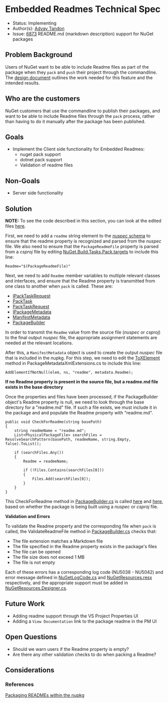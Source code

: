 # Embedded Readmes Technical Spec

* Status: Implementing
* Author(s): [Advay Tandon](https://github.com/advay26)
* Issue: [6873](https://github.com/NuGet/Home/issues/6873) README.md (markdown description) support for NuGet packages

## Problem Background

Users of NuGet want to be able to include Readme files as part of the package when they `pack` and `push` their project through the commandline. The [design document](https://github.com/NuGet/Home/wiki/Packaging-READMEs-within-the-nupkg) outlines the work needed for this feature and the intended results.

## Who are the customers

NuGet customers that use the commandline to publish their packages, and want to be able to include Readme files through the `pack` process, rather than having to do it manually after the package has been published.

## Goals

* Implement the Client side functionality for Embedded Readmes:
    * nuget pack support
    * dotnet pack support
    * Validation of readme files

## Non-Goals

* Server side functionality

## Solution

**NOTE:** To see the code described in this section, you can look at the edited files [here](https://github.com/NuGet/NuGet.Client/compare/dev-advay26-readme).

First, we need to add a `readme` string element to the [*nuspec* schema](https://github.com/NuGet/NuGet.Client/blob/64ed0cb4054226f6060752757d29c50287b312b3/src/NuGet.Core/NuGet.Packaging/compiler/resources/nuspec.xsd) to ensure that the readme property is recognized and parsed from the *nuspec* file. We also need to ensure that the `PackageReadmeFile` property is parsed from a *csproj* file by editing [NuGet.Build.Tasks.Pack.targets](https://github.com/NuGet/NuGet.Client/blob/64ed0cb4054226f6060752757d29c50287b312b3/src/NuGet.Core/NuGet.Build.Tasks.Pack/NuGet.Build.Tasks.Pack.targets#L198) to include this line:

```
Readme="$(PackageReadmeFile)"
```

Next, we need to add `Readme` member variables to multiple relevant classes and interfaces, and ensure that the Readme property is transmitted from one class to another when `pack` is called. These are:
* [IPackTaskRequest](https://github.com/NuGet/NuGet.Client/blob/64ed0cb4054226f6060752757d29c50287b312b3/src/NuGet.Core/NuGet.Build.Tasks.Pack/IPackTaskRequest.cs#L16)
* [PackTask](https://github.com/NuGet/NuGet.Client/blob/64ed0cb4054226f6060752757d29c50287b312b3/src/NuGet.Core/NuGet.Build.Tasks.Pack/PackTask.cs#L14)
* [PackTaskRequest](https://github.com/NuGet/NuGet.Client/blob/64ed0cb4054226f6060752757d29c50287b312b3/src/NuGet.Core/NuGet.Build.Tasks.Pack/PackTaskRequest.cs#L10)
* [IPackageMetadata](https://github.com/NuGet/NuGet.Client/blob/64ed0cb4054226f6060752757d29c50287b312b3/src/NuGet.Core/NuGet.Packaging/PackageCreation/Authoring/IPackageMetadata.cs#L11)
* [ManifestMetadata](https://github.com/NuGet/NuGet.Client/blob/64ed0cb4054226f6060752757d29c50287b312b3/src/NuGet.Core/NuGet.Packaging/PackageCreation/Authoring/ManifestMetadata.cs#L18)
* [PackageBuilder](https://github.com/NuGet/NuGet.Client/blob/64ed0cb4054226f6060752757d29c50287b312b3/src/NuGet.Core/NuGet.Packaging/PackageCreation/Authoring/PackageBuilder.cs#L25)

In order to transmit the `Readme` value from the source file (*nuspec* or *csproj*) to the final output *nuspec* file, the appropriate assignment statements are needed at the relevant locations.

After this, a `ManifestMetadata` object is used to create the output *nuspec* file that is included in the nupkg. For this step, we need to edit the [ToXElement](https://github.com/NuGet/NuGet.Client/blob/64ed0cb4054226f6060752757d29c50287b312b3/src/NuGet.Core/NuGet.Packaging/PackageCreation/Xml/PackageMetadataXmlExtensions.cs#L32) method in PackageMetadataXmlExtensions.cs to include this line:

```
AddElementIfNotNull(elem, ns, "readme", metadata.Readme);
```

**If no Readme property is present in the source file, but a readme.md file exists in the base directory**

Once the properties and files have been processed, if the PackageBuilder object's Readme property is null, we need to look through the base directory for a "readme.md" file. If such a file exists, we must include it in the package and and populate the Readme property with "readme.md".

```
public void CheckForReadme(string basePath)
{
    string readmeName = "readme.md";
    List<PhysicalPackageFile> searchFiles = ResolveSearchPattern(basePath, readmeName, string.Empty, false).ToList();

    if (searchFiles.Any())
    {
        Readme = readmeName;

        if (!Files.Contains(searchFiles[0]))
        {
            Files.Add(searchFiles[0]);
        }
    }
}
```

This CheckForReadme method in [PackageBuilder.cs](https://github.com/NuGet/NuGet.Client/blob/0f8ad8263539cb9bc69c441569453c1da98fb4cc/src/NuGet.Core/NuGet.Packaging/PackageCreation/Authoring/PackageBuilder.cs) is called [here](https://github.com/NuGet/NuGet.Client/blob/0f8ad8263539cb9bc69c441569453c1da98fb4cc/src/NuGet.Core/NuGet.Packaging/PackageCreation/Authoring/PackageBuilder.cs#L725) and [here](https://github.com/NuGet/NuGet.Client/blob/0f8ad8263539cb9bc69c441569453c1da98fb4cc/src/NuGet.Core/NuGet.Commands/CommandRunners/PackCommandRunner.cs#L726), based on whether the package is being built using a *nuspec* or *csproj* file.

**Validation and Errors**

To validate the Readme property and the corresponding file when `pack` is called, the ValidateReadmeFile method in [PackageBuilder.cs](https://github.com/NuGet/NuGet.Client/blob/0f8ad8263539cb9bc69c441569453c1da98fb4cc/src/NuGet.Core/NuGet.Packaging/PackageCreation/Authoring/PackageBuilder.cs) checks that:
* The file extension matches a Markdown file
* The file specified in the Readme property exists in the package's files
* The file can be opened
* The file size does not exceed 1 MB
* The file is not empty

Each of these errors has a corresponding log code (NU5038 - NU5042) and error message defined in [NuGetLogCode.cs](https://github.com/NuGet/NuGet.Client/blob/0f8ad8263539cb9bc69c441569453c1da98fb4cc/src/NuGet.Core/NuGet.Common/Errors/NuGetLogCode.cs) and [NuGetResources.resx](https://github.com/NuGet/NuGet.Client/blob/0f8ad8263539cb9bc69c441569453c1da98fb4cc/src/NuGet.Core/NuGet.Packaging/PackageCreation/Resources/NuGetResources.resx) respectively, and the appropriate support must be added in [NuGetResources.Designer.cs](https://github.com/NuGet/NuGet.Client/blob/0f8ad8263539cb9bc69c441569453c1da98fb4cc/src/NuGet.Core/NuGet.Packaging/PackageCreation/Resources/NuGetResources.Designer.cs).

## Future Work

* Adding readme support through the VS Project Properties UI
* Adding a `View Documentation` link to the package readme in the PM UI

## Open Questions

* Should we warn users if the Readme property is empty?
* Are there any other validation checks to do when packing a Readme?

## Considerations


### References

[Packaging READMEs within the nupkg](https://github.com/NuGet/Home/wiki/Packaging-READMEs-within-the-nupkg)
